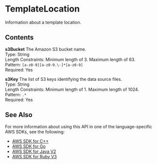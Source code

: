 # TemplateLocation<a name="API_TemplateLocation"></a>

Information about a template location\.

## Contents<a name="API_TemplateLocation_Contents"></a>

 **s3Bucket**   <a name="robomaker-Type-TemplateLocation-s3Bucket"></a>
The Amazon S3 bucket name\.  
Type: String  
Length Constraints: Minimum length of 3\. Maximum length of 63\.  
Pattern: `[a-z0-9][a-z0-9.\-]*[a-z0-9]`   
Required: Yes

 **s3Key**   <a name="robomaker-Type-TemplateLocation-s3Key"></a>
The list of S3 keys identifying the data source files\.  
Type: String  
Length Constraints: Minimum length of 1\. Maximum length of 1024\.  
Pattern: `.*`   
Required: Yes

## See Also<a name="API_TemplateLocation_SeeAlso"></a>

For more information about using this API in one of the language\-specific AWS SDKs, see the following:
+  [AWS SDK for C\+\+](https://docs.aws.amazon.com/goto/SdkForCpp/robomaker-2018-06-29/TemplateLocation) 
+  [AWS SDK for Go](https://docs.aws.amazon.com/goto/SdkForGoV1/robomaker-2018-06-29/TemplateLocation) 
+  [AWS SDK for Java V2](https://docs.aws.amazon.com/goto/SdkForJavaV2/robomaker-2018-06-29/TemplateLocation) 
+  [AWS SDK for Ruby V3](https://docs.aws.amazon.com/goto/SdkForRubyV3/robomaker-2018-06-29/TemplateLocation) 